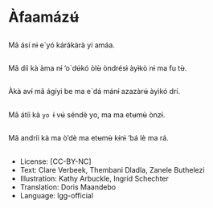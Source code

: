 # Àfaamázʉ́

##
Mâ ásí nɨ e`yó kárákàrà yi amáa.

##
Mâ díi kà àma nɨ́ ‘o`dʉ́kó òlʉ̀ òndrésɨ̀ àyɨ̀kò nɨ ma fu tʉ̀.

##
Àkà avɨ́ mâ ágíyi be ma e`dá mánɨ́ azazàrʉ́ àyìkó drí.

##
Mâ átíi kà `yo `ɨ́ vʉ́ séndè yo, ma ma etʉmʉ̀ ònzɨ́.

##
Mâ andríi kà ma ò’dè ma etʉmʉ̀ kɨ́nɨ̀ ‘bá lè ma rá.

##
* License: [CC-BY-NC]
* Text: Clare Verbeek, Thembani Dladla, Zanele Buthelezi
* Illustration: Kathy Arbuckle, Ingrid Schechter
* Translation: Doris Maandebo
* Language: lgg-official
